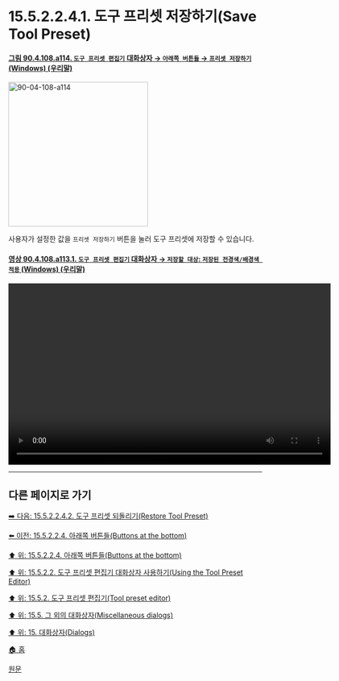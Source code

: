 # 15.5.2.2.4.1. 도구 프리셋 저장하기(Save Tool Preset)

<a id="90-04-108-a114"></a>

#### [그림 90.4.108.a114. `도구 프리셋 편집기` 대화상자 → `아래쪽 버튼들` → `프리셋 저장하기` (Windows) (우리말)](./90-04-0108-tool_preset_editor.md#90-04-108-a114)
<img width="277" height="287" alt="90-04-108-a114" src="https://github.com/user-attachments/assets/375a66fc-f715-4a05-a064-90809044cb41" />

사용자가 설정한 값을 `프리셋 저장하기` 버튼을 눌러 도구 프리셋에 저장할 수 있습니다.

<a id="90-04-108-a113-01"></a>

#### [영상 90.4.108.a113.1. `도구 프리셋 편집기` 대화상자 → `저장할 대상`: `저장된 전경색/배경색 적용` (Windows) (우리말)](./90-04-0108-tool_preset_editor.md#90-04-108-a113-01)
<video controls="controls" width="640" height="360" src="https://github.com/user-attachments/assets/858c9263-4eb7-49cc-acb7-78e3c7c74ef5"></video>

***

## 다른 페이지로 가기

[➡️ 다음: 15.5.2.2.4.2. 도구 프리셋 되돌리기(Restore Tool Preset)](./15-05-02-02-04-02-restore_tool_preset.md)

[⬅️ 이전: 15.5.2.2.4. 아래쪽 버튼들(Buttons at the bottom)](./15-05-02-02-04-00-buttons_at_the_bottom.md)

[⬆️ 위: 15.5.2.2.4. 아래쪽 버튼들(Buttons at the bottom)](./15-05-02-02-04-00-buttons_at_the_bottom.md)

[⬆️ 위: 15.5.2.2. 도구 프리셋 편집기 대화상자 사용하기(Using the Tool Preset Editor)](./15-05-02-02-00-using_the_tool_preset_editor.md)

[⬆️ 위: 15.5.2. 도구 프리셋 편집기(Tool preset editor)](./15-05-02-00-tool-preset-editor.md)

[⬆️ 위: 15.5. 그 외의 대화상자(Miscellaneous dialogs)](./15-05-00-miscellaneous-dialogs.md)

[⬆️ 위: 15. 대화상자(Dialogs)](./15-00-dialogs.md)

[🏠 홈](./00-home.md)

[원문](https://docs.gimp.org/2.10/ko/gimp-tool-preset-editor-dialog.html#idm21626)